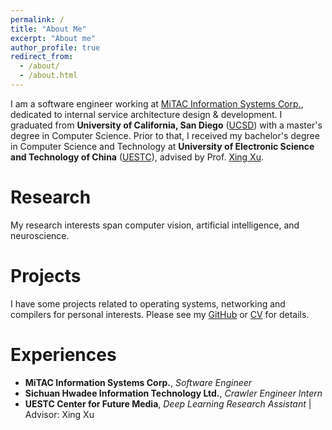 ```yaml
---
permalink: /
title: "About Me"
excerpt: "About me"
author_profile: true
redirect_from: 
  - /about/
  - /about.html
---
```


I am a software engineer working at [MiTAC Information Systems Corp.](https://www.mitaccomputing.com/), dedicated to internal service architecture design & development.
I graduated from **University of California, San Diego** ([UCSD](https://ucsd.edu/)) with a master's degree in Computer Science.
Prior to that, I received my bachelor's degree in Computer Science and Technology at **University of Electronic Science and Technology of China** ([UESTC](https://uestc.edu.cn)), advised by Prof. [Xing Xu](https://interxuxing.github.io/).

<!-- News
======
- I'm looking for a summer internship -->

Research
======
My research interests span computer vision, artificial intelligence, and neuroscience.

Projects
======
I have some projects related to operating systems, networking and compilers for personal interests. Please see my [GitHub](https://github.com/Fyy10) or [CV](https://Fyy10.github.io/cv) for details.

Experiences
======
- **MiTAC Information Systems Corp.**, *Software Engineer*
- **Sichuan Hwadee Information Technology Ltd.**, *Crawler Engineer Intern*
- **UESTC Center for Future Media**, *Deep Learning Research Assistant* \| Advisor: Xing Xu
